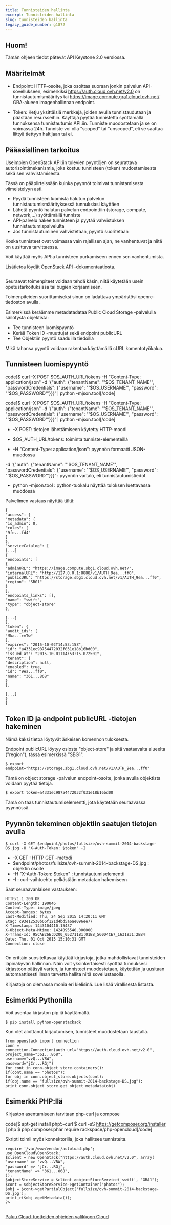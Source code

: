 ```yaml
---
title: Tunnisteiden hallinta
excerpt: Tunnisteiden hallinta
slug: tunnisteiden_hallinta
legacy_guide_number: g1872
---
```



## 

## Huom!
Tämän ohjeen tiedot pätevät API Keystone 2.0 versiossa.


## Määritelmät

- Endpoint: HTTP-osoite, joka osoittaa suoraan jonkin palvelun API-sovellukseen, esimerkiksi https://auth.cloud.ovh.net/v2.0 on tunnistautumismääritys tai https://image.compute.gra1.cloud.ovh.net/ GRA-alueen imagenhallinnan endpoint.

- Token: Ketju yksittäisiä merkkejä, joiden avulla tunnistaudutaan ja päästään resursseihin. Käyttäjä pyytää tunnistetta syöttämällä tunnuksensa tunnistautumis API:iin. Tunniste muodostetaan ja se on voimassa 24h. Tunniste voi olla "scoped" tai "unscoped", eli se saattaa liittyä tiettyyn haltijaan tai ei.




## Pääasiallinen tarkoitus
Useimpien OpenStack API:iin tulevien pyyntöjen on seurattava autorisointimekanismia, joka kostuu tunnisteen (token) mudostamisesta sekä sen vahvistamisesta.

Tässä on pääpiirteissään kuinka  pyynnöt toimivat tunnistamisesta viimeistelyyn asti.

- Pyydä tunnisteen luomista halutun palvelun tunnistautumismäärityksessä tunnuksiasi käyttäen
- Lähetä pyyntö halutun palvelun endpointtiin (storage, compute, network,...) syöttämällä tunniste
- API-palvelu hakee tunnisteen ja pyytää vahvistuksen tunnistautumispalvelulta
- Jos tunnistautuminen vahvistetaan, pyyntö suoritetaan


Koska tunnisteet ovat voimassa vain rajallisen ajan, ne vanhentuvat ja niitä on uusittava tarvittaessa. 

Voit käyttää myös API:a tunnisteen purkamiseen ennen sen vanhentumista.

Lisätietoa löydät [OpenStack API](http:http://developer.openstack.org/api-guide/quick-start/) -dokumentaatiosta.


## 
Seuraavat toimenpiteet voidaan tehdä käsin, niitä käytetään usein opetustarkoituksissa tai bugien korjaamiseen.

Toimenpiteiden suorittamiseksi sinun on ladattava ympäristösi openrc-tiedoston avulla.

Esimerkissä keräämme metadatadataa Public Cloud Storage -palvelulla säilötystä objektista: 


- Tee tunnisteen luomispyyntö
- Kerää Token ID -muuttujat  sekä endpoint publicURL
- Tee Objektiin pyyntö saaduilla tiedoilla 


Mikä tahansa pyyntö voidaan rakentaa käyttämällä cURL komentotyökalua.


## Tunnisteen luomispyyntö
code]$ curl -X POST $OS_AUTH_URL/tokens -H "Content-Type: application/json" -d '{"auth": {"tenantName": "'$OS_TENANT_NAME'", "passwordCredentials": {"username": "'$OS_USERNAME'", "password": "'$OS_PASSWORD'"}}}' | python -mjson.tool[/code]

code]$ curl -X POST $OS_AUTH_URL/tokens -H "Content-Type: application/json" -d '{"auth": {"tenantName": "'$OS_TENANT_NAME'", "passwordCredentials": {"username": "'$OS_USERNAME'", "password": "'$OS_PASSWORD'"}}}' | python -mjson.tool[/code]


- -X POST: tietojen lähettämiseen käytetty HTTP-moodi

- $OS_AUTH_URL/tokens: toiminta tunniste-elementeillä

- -H "Content-Type: application/json": pyynnön formaatti JSON-muodossa


 -d '{"auth": {"tenantName": "'$OS_TENANT_NAME'", "passwordCredentials": {"username": "'$OS_USERNAME'", "password": "'$OS_PASSWORD'"}}}' : pyynnön vartalo, eli tunnistautumistiedot


- python -mjson.tool : python-tuokalu näyttää tuloksen luettavassa muodossa


Palvelimen vastaus näyttää tältä: 


```
{
"access": {
"metadata": {
"is_admin": 0,
"roles": [
"9fe...fd4"
]
},
"serviceCatalog": [
[...]
{
"endpoints": [
{
"adminURL": "https://image.compute.sbg1.cloud.ovh.net/",
"internalURL": "http://127.0.0.1:8888/v1/AUTH_9ea...ff0",
"publicURL": "https://storage.sbg1.cloud.ovh.net/v1/AUTH_9ea...ff0",
"region": "SBG1"
}
],
"endpoints_links": [],
"name": "swift",
"type": "object-store"
},

[...]
],
"token": {
"audit_ids": [
"Mka...cmTw"
],
"expires": "2015-10-02T14:53:15Z",
"id": "a4331ec98754472032f031e18b16bd00",
"issued_at": "2015-10-01T14:53:15.072501",
"tenant": {
"description": null,
"enabled": true,
"id": "9ea...ff0",
"name": "361...868"
}
},

[...]
}
}
```




## Token ID ja endpoint publicURL -tietojen hakeminen
Nämä kaksi tietoa löytyvät äskeisen komennon tuloksesta.

Endpoint publicURL löytyy osiosta "object-store" ja sitä vastaavalta alueelta ("region"), tässä esimerkissä "SBG1".


```
$ export endpoint="https://storage.sbg1.cloud.ovh.net/v1/AUTH_9ea...ff0"
```


Tämä on object storage -palvelun endpoint-osoite, jonka avulla objektista voidaan pyytää tietoja. 



```
$ export token=a4331ec98754472032f031e18b16bd00
```


Tämä on taas tunnistautumiselementti, jota käytetään seuraavassa pyynnössä.


## Pyynnön tekeminen objektiin saatujen tietojen avulla

```
$ curl -X GET $endpoint/photos/fullsize/ovh-summit-2014-backstage-DS.jpg -H "X-Auth-Token: $token" -I
```



- -X GET : HTTP GET -metodi
- $endpoint/photos/fullsize/ovh-summit-2014-backstage-DS.jpg : objektin osoite
- -H "X-Auth-Token: $token" : tunnistautumiselementti 
- -I : curl-vaihtoehto pelkästään metadatan hakemiseen



Saat seuraavanlaisen vastauksen:


```
HTTP/1.1 200 OK
Content-Length: 190046
Content-Type: image/jpeg
Accept-Ranges: bytes
Last-Modified: Thu, 24 Sep 2015 14:20:11 GMT
Etag: c93e12530b66f121d4bd5a6ae096ee77
X-Timestamp: 1443104410.15437
X-Object-Meta-Mtime: 1424095540.000000
X-Trans-Id: 95CAB26E:D200_052711B1:01BB_560D4CE7_1631931:2BB4
Date: Thu, 01 Oct 2015 15:10:31 GMT
Connection: close
```




## 
On erittäin suositeltavaa käyttää kirjastoja, jotka mahdollistavat tunnisteiden läpinäkyvän hallinnan. Näin voit yksinkertaisesti syöttää tunnuksesi kirjastoon pääsyä varten, ja tunnisteet muodostetaan, käytetään ja uusitaan automaattisesti ilman tarvetta hallita niitä sovellustasolla.

Kirjastoja on olemassa monia eri kielisinä. Lue lisää virallisesta listasta.


## Esimerkki Pythonilla
Voit asentaa kirjaston pip:iä käyttämällä.

```
$ pip install python-openstacksdk
```


Kun olet aloittanut kirjautumisen, tunnisteet muodostetaan taustalla.

```
from openstack import connection
conn = connection.Connection(auth_url="https://auth.cloud.ovh.net/v2.0",
project_name="361...868",
username="vvQ...VBW",
password="jCr...RGj")
for cont in conn.object_store.containers():
if(cont.name == "photos"):
for obj in conn.object_store.objects(cont):
if(obj.name == "fullsize/ovh-summit-2014-backstage-DS.jpg"):
print conn.object_store.get_object_metadata(obj)
```




## Esimerkki PHP:llä
Kirjaston asentamiseen tarvitaan php-curl ja compose

code]$ apt-get install php5-curl
$ curl -sS https://getcomposer.org/installer | php
$ php composer.phar require rackspace/php-opencloud[/code]

Skripti toimii myös konnektorilla, joka hallitsee tunnisteita. 


```
require '/var/www/vendor/autoload.php';
use OpenCloud\OpenStack;
$client = new OpenStack("https://auth.cloud.ovh.net/v2.0", array(
'username' => "vvQ...VBW",
'password' => "jCr...RGj",
'tenantName' => "361...868",
));
$objectStoreService = $client->objectStoreService('swift', "GRA1");
$cont = $objectStoreService->getContainer("photos");
$obj = $cont->getPartialObject('fullsize/ovh-summit-2014-backstage-DS.jpg');
print_r($obj->getMetadata());
?>
```




## 
[Paluu Cloud-tuotteiden ohjeiden valikkoon Cloud]({legacy}1785)

